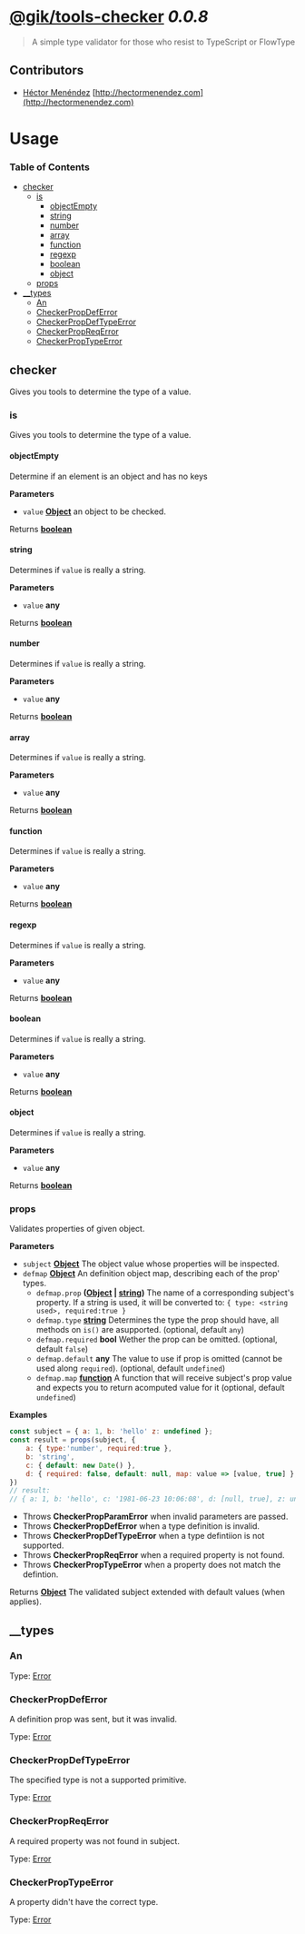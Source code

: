 # [@gik/tools-checker](https://github.com/gikmx/tools) *0.0.8*
> A simple type validator for those who resist to TypeScript or FlowType

## Contributors
* [Héctor Menéndez](mailto:hector@gik.mx) [http://hectormenendez.com](http://hectormenendez.com)

# Usage

<!-- Generated by documentation.js. Update this documentation by updating the source code. -->

### Table of Contents

-   [checker](#checker)
    -   [is](#is)
        -   [objectEmpty](#objectempty)
        -   [string](#string)
        -   [number](#number)
        -   [array](#array)
        -   [function](#function)
        -   [regexp](#regexp)
        -   [boolean](#boolean)
        -   [object](#object)
    -   [props](#props)
-   [\_\_types](#__types)
    -   [An](#an)
    -   [CheckerPropDefError](#checkerpropdeferror)
    -   [CheckerPropDefTypeError](#checkerpropdeftypeerror)
    -   [CheckerPropReqError](#checkerpropreqerror)
    -   [CheckerPropTypeError](#checkerproptypeerror)

## checker

Gives you tools to determine the type of a value.

### is

Gives you tools to determine the type of a value.

#### objectEmpty

Determine if an element is an object and has no keys

**Parameters**

-   `value` **[Object](https://developer.mozilla.org/en-US/docs/Web/JavaScript/Reference/Global_Objects/Object)** an object to be checked.

Returns **[boolean](https://developer.mozilla.org/en-US/docs/Web/JavaScript/Reference/Global_Objects/Boolean)** 

#### string

Determines if `value` is really a string.

**Parameters**

-   `value` **any** 

Returns **[boolean](https://developer.mozilla.org/en-US/docs/Web/JavaScript/Reference/Global_Objects/Boolean)** 

#### number

Determines if `value` is really a string.

**Parameters**

-   `value` **any** 

Returns **[boolean](https://developer.mozilla.org/en-US/docs/Web/JavaScript/Reference/Global_Objects/Boolean)** 

#### array

Determines if `value` is really a string.

**Parameters**

-   `value` **any** 

Returns **[boolean](https://developer.mozilla.org/en-US/docs/Web/JavaScript/Reference/Global_Objects/Boolean)** 

#### function

Determines if `value` is really a string.

**Parameters**

-   `value` **any** 

Returns **[boolean](https://developer.mozilla.org/en-US/docs/Web/JavaScript/Reference/Global_Objects/Boolean)** 

#### regexp

Determines if `value` is really a string.

**Parameters**

-   `value` **any** 

Returns **[boolean](https://developer.mozilla.org/en-US/docs/Web/JavaScript/Reference/Global_Objects/Boolean)** 

#### boolean

Determines if `value` is really a string.

**Parameters**

-   `value` **any** 

Returns **[boolean](https://developer.mozilla.org/en-US/docs/Web/JavaScript/Reference/Global_Objects/Boolean)** 

#### object

Determines if `value` is really a string.

**Parameters**

-   `value` **any** 

Returns **[boolean](https://developer.mozilla.org/en-US/docs/Web/JavaScript/Reference/Global_Objects/Boolean)** 

### props

Validates properties of given object.

**Parameters**

-   `subject` **[Object](https://developer.mozilla.org/en-US/docs/Web/JavaScript/Reference/Global_Objects/Object)** The object value whose properties will be inspected.
-   `defmap` **[Object](https://developer.mozilla.org/en-US/docs/Web/JavaScript/Reference/Global_Objects/Object)** An definition object map, describing each of the prop' types.
    -   `defmap.prop` **([Object](https://developer.mozilla.org/en-US/docs/Web/JavaScript/Reference/Global_Objects/Object) \| [string](https://developer.mozilla.org/en-US/docs/Web/JavaScript/Reference/Global_Objects/String))** The name of a corresponding subject's property.
               If a string is used, it will be converted to: `{ type: <string used>, required:true }`
    -   `defmap.type` **[string](https://developer.mozilla.org/en-US/docs/Web/JavaScript/Reference/Global_Objects/String)** Determines the type the prop should have, all methods on `is()` are asupported. (optional, default `any`)
    -   `defmap.required` **bool** Wether the prop can be omitted. (optional, default `false`)
    -   `defmap.default` **any** The value to use if prop is omitted (cannot be used along `required`). (optional, default `undefined`)
    -   `defmap.map` **[function](https://developer.mozilla.org/en-US/docs/Web/JavaScript/Reference/Statements/function)** A function that will receive subject's prop value and expects you
               to return acomputed value for it (optional, default `undefined`)

**Examples**

```javascript
const subject = { a: 1, b: 'hello' z: undefined };
const result = props(subject, {
    a: { type:'number', required:true },
    b: 'string',
    c: { default: new Date() },
    d: { required: false, default: null, map: value => [value, true] },
})
// result:
// { a: 1, b: 'hello', c: '1981-06-23 10:06:08', d: [null, true], z: undefined }
```

-   Throws **CheckerPropParamError** when invalid parameters are passed.
-   Throws **CheckerPropDefError** when a type definition is invalid.
-   Throws **CheckerPropDefTypeError** when a type defintiion is not supported.
-   Throws **CheckerPropReqError** when a required property is not found.
-   Throws **CheckerPropTypeError** when a property does not match the defintion.

Returns **[Object](https://developer.mozilla.org/en-US/docs/Web/JavaScript/Reference/Global_Objects/Object)** The validated subject extended with default values (when applies).

## \_\_types

### An

Type: [Error](https://developer.mozilla.org/en-US/docs/Web/JavaScript/Reference/Global_Objects/Error)

### CheckerPropDefError

A definition prop was sent, but it was invalid.

Type: [Error](https://developer.mozilla.org/en-US/docs/Web/JavaScript/Reference/Global_Objects/Error)

### CheckerPropDefTypeError

The specified type is not a supported primitive.

Type: [Error](https://developer.mozilla.org/en-US/docs/Web/JavaScript/Reference/Global_Objects/Error)

### CheckerPropReqError

A required property was not found in subject.

Type: [Error](https://developer.mozilla.org/en-US/docs/Web/JavaScript/Reference/Global_Objects/Error)

### CheckerPropTypeError

A property didn't have the correct type.

Type: [Error](https://developer.mozilla.org/en-US/docs/Web/JavaScript/Reference/Global_Objects/Error)

